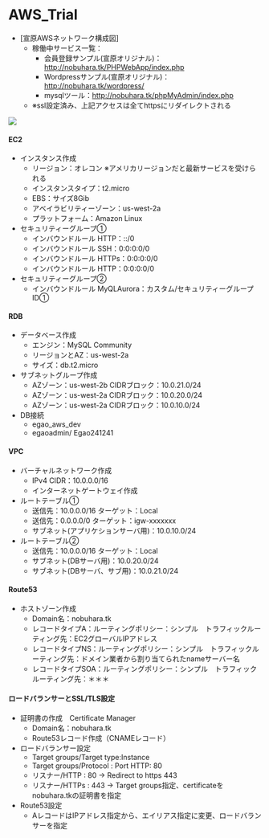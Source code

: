 # AWS_Trial
- [宣原AWSネットワーク構成図]
  - 稼働中サービス一覧：
    -  会員登録サンプル(宣原オリジナル)：http://nobuhara.tk/PHPWebApp/index.php
    -  Wordpressサンプル(宣原オリジナル)：http://nobuhara.tk/wordpress/
    -  mysqlツール：http://nobuhara.tk/phpMyAdmin/index.php
  - ※ssl設定済み、上記アクセスは全てhttpsにリダイレクトされる
<img src="https://user-images.githubusercontent.com/88915966/146662342-120131de-97ed-45cb-b110-2430983ac577.png">

#### EC2
- インスタンス作成
  - リージョン：オレコン  ※アメリカリージョンだと最新サービスを受けられる
  - インスタンスタイプ：t2.micro  
  - EBS：サイズ8Gib 
  - アベイラビリティーゾーン：us-west-2a
  - プラットフォーム：Amazon Linux
- セキュリティーグループ①
  - インバウンドルール HTTP：::/0
  - インバウンドルール SSH：0:0:0:0/0
  - インバウンドルール HTTPs：0:0:0:0/0
  - インバウンドルール HTTP：0:0:0:0/0
- セキュリティーグループ②
  - インバウンドルール MyQLAurora：カスタム/セキュリティーグループID①
#### RDB
- データベース作成
  - エンジン：MySQL Community
  - リージョンとAZ：us-west-2a
  - サイズ：db.t2.micro
- サブネットグループ作成
  - AZゾーン：us-west-2b CIDRブロック：10.0.21.0/24
  - AZゾーン：us-west-2a CIDRブロック：10.0.20.0/24
  - AZゾーン：us-west-2a CIDRブロック：10.0.10.0/24
- DB接続
  - egao_aws_dev
  - egaoadmin/ Egao241241  
#### VPC
- バーチャルネットワーク作成
  - IPv4 CIDR：10.0.0.0/16
  - インターネットゲートウェイ作成
- ルートテーブル①
  - 送信先：10.0.0.0/16 ターゲット：Local
  - 送信先：0.0.0.0/0 ターゲット：igw-xxxxxxx
  - サブネット(アプリケションサーバ用)：10.0.10.0/24
- ルートテーブル②
  - 送信先：10.0.0.0/16 ターゲット：Local
  - サブネット(DBサーバ用)：10.0.20.0/24
  - サブネット(DBサーバ、サブ用)：10.0.21.0/24
#### Route53
- ホストゾーン作成
  - Domain名：nobuhara.tk
  - レコードタイプA：ルーティングポリシー：シンプル　トラフィックルーティング先：EC2グローバルIPアドレス
  - レコードタイプNS：ルーティングポリシー：シンプル　トラフィックルーティング先：ドメイン業者から割り当てられたnameサーバー名
  - レコードタイプSOA：ルーティングポリシー：シンプル　トラフィックルーティング先：＊＊＊
#### ロードバランサーとSSL/TLS設定
- 証明書の作成　Certificate Manager
  - Domain名：nobuhara.tk
  - Route53レコード作成（CNAMEレコード）
- ロードバランサー設定
  - Target groups/Target type:Instance
  - Target groups/Protocol : Port HTTP: 80
  - リスナー/HTTP : 80 -> Redirect to https 443
  - リスナー/HTTPs : 443 -> Target groups指定、certificateをnobuhara.tkの証明書を指定
- Route53設定
  - AレコードはIPアドレス指定から、エイリアス指定に変更、ロードバランサーを指定
